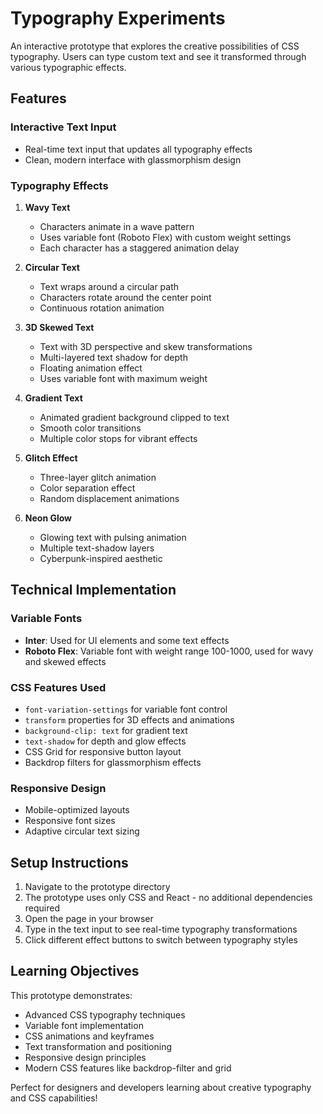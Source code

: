 # Typography Experiments

An interactive prototype that explores the creative possibilities of CSS typography. Users can type custom text and see it transformed through various typographic effects.

## Features

### Interactive Text Input
- Real-time text input that updates all typography effects
- Clean, modern interface with glassmorphism design

### Typography Effects

1. **Wavy Text**
   - Characters animate in a wave pattern
   - Uses variable font (Roboto Flex) with custom weight settings
   - Each character has a staggered animation delay

2. **Circular Text**
   - Text wraps around a circular path
   - Characters rotate around the center point
   - Continuous rotation animation

3. **3D Skewed Text**
   - Text with 3D perspective and skew transformations
   - Multi-layered text shadow for depth
   - Floating animation effect
   - Uses variable font with maximum weight

4. **Gradient Text**
   - Animated gradient background clipped to text
   - Smooth color transitions
   - Multiple color stops for vibrant effects

5. **Glitch Effect**
   - Three-layer glitch animation
   - Color separation effect
   - Random displacement animations

6. **Neon Glow**
   - Glowing text with pulsing animation
   - Multiple text-shadow layers
   - Cyberpunk-inspired aesthetic

## Technical Implementation

### Variable Fonts
- **Inter**: Used for UI elements and some text effects
- **Roboto Flex**: Variable font with weight range 100-1000, used for wavy and skewed effects

### CSS Features Used
- `font-variation-settings` for variable font control
- `transform` properties for 3D effects and animations
- `background-clip: text` for gradient text
- `text-shadow` for depth and glow effects
- CSS Grid for responsive button layout
- Backdrop filters for glassmorphism effects

### Responsive Design
- Mobile-optimized layouts
- Responsive font sizes
- Adaptive circular text sizing

## Setup Instructions

1. Navigate to the prototype directory
2. The prototype uses only CSS and React - no additional dependencies required
3. Open the page in your browser
4. Type in the text input to see real-time typography transformations
5. Click different effect buttons to switch between typography styles

## Learning Objectives

This prototype demonstrates:
- Advanced CSS typography techniques
- Variable font implementation
- CSS animations and keyframes
- Text transformation and positioning
- Responsive design principles
- Modern CSS features like backdrop-filter and grid

Perfect for designers and developers learning about creative typography and CSS capabilities! 